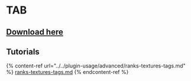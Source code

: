 # TAB

## [Download here](https://www.mc-market.org/resources/14009/)

## Tutorials

{% content-ref url="../../plugin-usage/advanced/ranks-textures-tags.md" %}
[ranks-textures-tags.md](../../plugin-usage/advanced/ranks-textures-tags.md)
{% endcontent-ref %}
